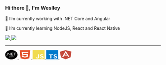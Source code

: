 ### Hi there 👋, I'm Weslley
💼 I’m currently working with .NET Core and Angular

🌱 I’m currently learning NodeJS, React and React Native

<div>
  <a href="https://github.com/weslleywna">
  <img height="180em" src="https://github-readme-stats.vercel.app/api?username=weslleywna&show_icons=true&theme=dark&include_all_commits=true&count_private=true"/>
  <img height="180em" src="https://github-readme-stats.vercel.app/api/top-langs/?username=weslleywna&layout=compact&langs_count=16&theme=dark"/>
</div>
  
***
<div style="display: inline_block">
   <img allign="center" alt="JS" height="30" width="40" src="https://raw.githubusercontent.com/devicons/devicon/master/icons/dotnetcore/dotnetcore-plain.svg">
   <img allign="center" alt="JS" height="30" width="40" src="https://raw.githubusercontent.com/devicons/devicon/master/icons/html5/html5-plain.svg">
   <img allign="center" alt="JS" height="30" width="40" src="https://raw.githubusercontent.com/devicons/devicon/master/icons/javascript/javascript-plain.svg">
   <img allign="center" alt="JS" height="30" width="40" src="https://raw.githubusercontent.com/devicons/devicon/master/icons/typescript/typescript-plain.svg">
   <img allign="center" alt="JS" height="30" width="40" src="https://raw.githubusercontent.com/devicons/devicon/master/icons/angularjs/angularjs-plain.svg">
</div>
<!--
**weslleywna/weslleywna** is a ✨ _special_ ✨ repository because its `README.md` (this file) appears on your GitHub profile.

Here are some ideas to get you started:

- 🔭 I’m currently working on ...
- 🌱 I’m currently learning ...
- 👯 I’m looking to collaborate on ...
- 🤔 I’m looking for help with ...
- 💬 Ask me about ...
- 📫 How to reach me: ...
- 😄 Pronouns: ...
- ⚡ Fun fact: ...
-->

